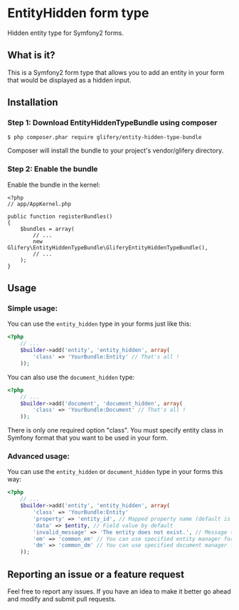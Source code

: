 # EntityHidden form type

Hidden entity type for Symfony2 forms.

## What is it?

This is a Symfony2 form type that allows you to add an entity in your form that would be displayed as a hidden input.

## Installation

### Step 1: Download EntityHiddenTypeBundle using composer
```
$ php composer.phar require glifery/entity-hidden-type-bundle
```
Composer will install the bundle to your project's vendor/glifery directory.

### Step 2: Enable the bundle
Enable the bundle in the kernel:
```
<?php
// app/AppKernel.php

public function registerBundles()
{
    $bundles = array(
        // ...
        new Glifery\EntityHiddenTypeBundle\GliferyEntityHiddenTypeBundle(),
        // ...
    );
}
```

## Usage

### Simple usage:
You can use the `entity_hidden` type in your forms just like this:
```php
<?php
    // ...
    $builder->add('entity', 'entity_hidden', array(
        'class' => 'YourBundle:Entity' // That's all !
    ));
```
You can also use the `document_hidden` type:
```php
<?php
    // ...
    $builder->add('document', 'document_hidden', array(
        'class' => 'YourBundle:Document' // That's all !
    ));
```
There is only one required option "class". You must specify entity class in Symfony format that you want to be used in your form.

### Advanced usage:
You can use the `entity_hidden` or `document_hidden` type in your forms this way:
```php
<?php
    // ...
    $builder->add('entity', 'entity_hidden', array(
        'class' => 'YourBundle:Entity'
        'property' => 'entity_id', // Mapped property name (default is 'id')
        'data' => $entity, // Field value by default
        'invalid_message' => 'The entity does not exist.', // Message that would be shown if no entity found
        'em' => 'common_em' // You can use specified entity manager for use with entity_hidden
        'dm' => 'common_dm' // You can use specified document manager for use with document_hidden
    ));
```

## Reporting an issue or a feature request
Feel free to report any issues. If you have an idea to make it better go ahead and modify and submit pull requests.
